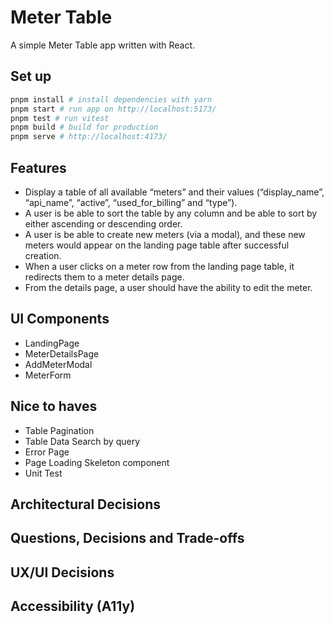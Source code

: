 
# Meter Table
A simple Meter Table app written with React.

## Set up
```bash
pnpm install # install dependencies with yarn
pnpm start # run app on http://localhost:5173/
pnpm test # run vitest
pnpm build # build for production
pnpm serve # http://localhost:4173/
```

## Features
- Display a table of all available “meters” and their values (“display_name”, “api_name”, “active”, “used_for_billing” and “type”).
- A user is be able to sort the table by any column and be able to sort by either ascending or descending order.
- A user is be able to create new meters (via a modal), and these new meters would appear on the landing page table after successful creation.
- When a user clicks on a meter row from the landing page table, it redirects them to a meter details page. 
- From the details page, a user should have the ability to edit the meter.

## UI Components
- LandingPage
- MeterDetailsPage
- AddMeterModal
- MeterForm

## Nice to haves
- Table Pagination
- Table Data Search by query
- Error Page
- Page Loading Skeleton component
- Unit Test


## Architectural Decisions

## Questions, Decisions and Trade-offs

## UX/UI Decisions

## Accessibility (A11y)